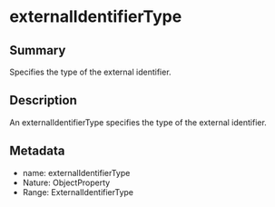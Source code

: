 <!-- Automatically generated by spec-parser v2.0.0 on 2024-01-08T22:20:56.273795+00:00 -->
<!-- SPDX-License-Identifier: Community-Spec-1.0 -->

# externalIdentifierType

## Summary

Specifies the type of the external identifier.


## Description

An externalIdentifierType specifies the type of the external identifier.


## Metadata

- name: externalIdentifierType
- Nature: ObjectProperty
- Range: ExternalIdentifierType




